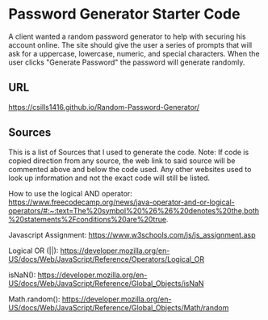 # Password Generator Starter Code

A client wanted a random password generator to help with securing his account online. The site should give the user a series of prompts that will ask for a uppercase, lowercase, numeric, and special characters. When the user clicks "Generate Password" the password will generate randomly.

## URL
https://csills1416.github.io/Random-Password-Generator/

## Sources

This is a list of Sources that I used to generate the code. Note: If code is copied direction from any source, the web link to said source will be commented above and below the code used. Any other websites used to look up information and not the exact code will still be listed.

How to use the logical AND operator: https://www.freecodecamp.org/news/java-operator-and-or-logical-operators/#:~:text=The%20symbol%20%26%26%20denotes%20the,both%20statements%2Fconditions%20are%20true.

Javascript Assignment: https://www.w3schools.com/js/js_assignment.asp 

Logical OR (||): https://developer.mozilla.org/en-US/docs/Web/JavaScript/Reference/Operators/Logical_OR

isNaN(): https://developer.mozilla.org/en-US/docs/Web/JavaScript/Reference/Global_Objects/isNaN

Math.random(): https://developer.mozilla.org/en-US/docs/Web/JavaScript/Reference/Global_Objects/Math/random
